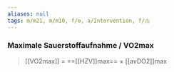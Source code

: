 ```yaml
---
aliases: null
tags: m/m21, m/m10, f/⚙️, a/Intervention, f/🫁
---
```

### Maximale Sauerstoffaufnahme / VO2max
> [[VO2max]] = ==[[HZV]]max== × [[avDO2]]max